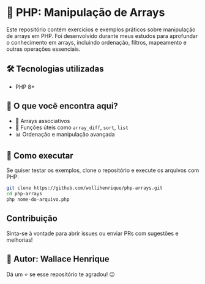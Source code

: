 # 🚀 PHP: Manipulação de Arrays

Este repositório contém exercícios e exemplos práticos sobre manipulação de arrays em PHP. Foi desenvolvido durante meus estudos para aprofundar o conhecimento em arrays, incluindo ordenação, filtros, mapeamento e outras operações essenciais.

## 🛠️ Tecnologias utilizadas

- PHP 8+

## 📌 O que você encontra aqui?

- 📂 Arrays associativos  
- 🔄 Funções úteis como `array_diff`, `sort`, `list`  
- 📊 Ordenação e manipulação avançada  

## 🚀 Como executar

Se quiser testar os exemplos, clone o repositório e execute os arquivos com PHP:

```bash
git clone https://github.com/wollihenrique/php-arrays.git
cd php-arrays
php nome-do-arquivo.php

```
## Contribuição 

Sinta-se à vontade para abrir issues ou enviar PRs com sugestões e melhorias!

## 📌 Autor: Wallace Henrique

Dá um ⭐ se esse repositório te agradou! 😉
